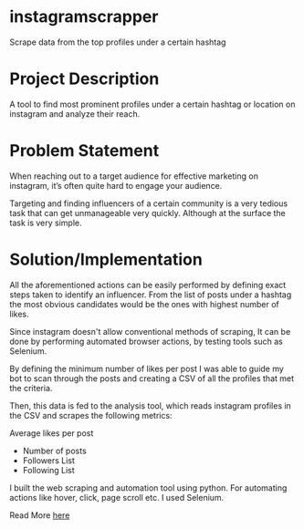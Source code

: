 # instagramscrapper
Scrape data from the top profiles under a certain hashtag

# Project Description

A tool to find most prominent profiles under a certain hashtag or location on instagram and analyze their reach.

# Problem Statement

When reaching out to a target audience for effective marketing on instagram, it’s often quite hard to engage your audience.

Targeting and finding influencers of a certain community is a very tedious task that can get unmanageable very quickly. Although at the surface the task is very simple.

# Solution/Implementation

All the aforementioned actions can be easily performed by defining exact steps taken to identify an influencer. From the list of posts under a hashtag the most obvious candidates would be the ones with highest number of likes.

Since instagram doesn't allow conventional methods of scraping, It can be done by performing automated browser actions, by testing tools such as Selenium.

By defining the minimum number of likes per post I was able to guide my bot to scan through the posts and creating a CSV of all the profiles that met the criteria.

Then, this data is fed to the analysis tool, which reads instagram profiles in the CSV and scrapes the following metrics:

Average likes per post
- Number of posts
- Followers List
- Following List

I built the web scraping and automation tool using python. For automating actions like hover, click, page scroll etc. I used Selenium.

Read More [here](https://www.linkedin.com/pulse/scraping-instagram-selenuim-aman-khalid/)
